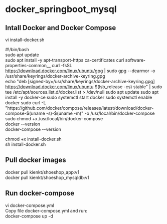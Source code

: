 # docker_springboot_mysql

## Intall Docker and Docker Compose
vi install-docker.sh  

#!/bin/bash<br />
sudo apt update  
sudo apt install -y apt-transport-https ca-certificates curl software-properties-common__
curl -fsSL https://download.docker.com/linux/ubuntu/gpg | sudo gpg --dearmor -o /usr/share/keyrings/docker-archive-keyring.gpg  
echo "deb [signed-by=/usr/share/keyrings/docker-archive-keyring.gpg] https://download.docker.com/linux/ubuntu $(lsb_release -cs) stable" | sudo tee /etc/apt/sources.list.d/docker.list > /dev/null  
sudo apt update  
sudo apt install -y docker-ce  
sudo systemctl start docker  
sudo systemctl enable docker  
sudo curl -L "https://github.com/docker/compose/releases/latest/download/docker-compose-$(uname -s)-$(uname -m)" -o /usr/local/bin/docker-compose  
sudo chmod +x /usr/local/bin/docker-compose  
docker --version  
docker-compose --version  

chmod +x install-docker.sh  
sh install-docker.sh  

## Pull docker images
docker pull kienkt/shoeshop_app:v1  
docker pull kienkt/shoeshop_mysqldb:v1

## Run docker-compose 
vi docker-compose.yml  
Copy file docker-compose.yml and run:  
docker-compose up -d
